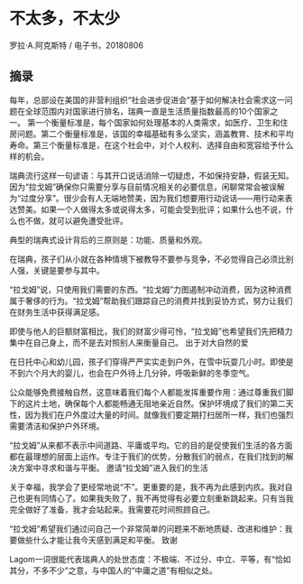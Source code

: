 # 不太多，不太少

罗拉·A.阿克斯特 / 电子书，20180806

## 摘录

每年，总部设在美国的非营利组织“社会进步促进会”基于如何解决社会需求这一问题在全球范围内对国家进行排名，瑞典一直是生活质量指数最高的10个国家之一。
第一个衡量标准是，每个国家如何处理基本的人类需求，如医疗、卫生和住房问题。第二个衡量标准是，该国的幸福基础有多么坚实，涵盖教育、技术和平均寿命。第三个衡量标准是，在这个社会中，对个人权利、选择自由和宽容给予什么样的机会。

瑞典流行这样一句谚语：与其开口说话消除一切疑虑，不如保持安静，假装无知。因为“拉戈姆”确保你只需要分享与目前情况相关的必要信息，闲聊常常会被误解为“过度分享”。很少会有人无端地赞美，因为我们想要用行动说话——用行动来表达赞美。如果一个人做得太多或说得太多，可能会受到批评；如果什么也不说，什么也不做，就可以避免遭受批评。

典型的瑞典式设计背后的三原则是：功能、质量和外观。

在瑞典，孩子们从小就在各种情境下被教导不要参与竞争，不必觉得自己必须比别人强，关键是要参与其中。

“拉戈姆”说，只使用我们需要的东西。“拉戈姆”力图遏制冲动消费，因为这种消费属于奢侈的行为。“拉戈姆”帮助我们跟踪自己的消费并找到妥协方式，努力让我们在财务生活中获得满足感。

即使与他人的巨额财富相比，我们的财富少得可怜，“拉戈姆”也希望我们先把精力集中在自己身上，而不是去对照别人来衡量自己。
出于对大自然的爱

在日托中心和幼儿园，孩子们穿得严严实实走到户外，在雪中玩耍几小时。即使是不到六个月大的婴儿，也会在户外待上几分钟，呼吸新鲜的冬季空气。

公众能够免费接触自然，这意味着我们每个人都能发挥重要作用：通过尊重我们脚下的这片土地，确保每个人都能畅通无阻地亲近自然。保护环境成了我们的第二天性，因为我们在户外度过大量的时间。就像我们要定期打扫居所一样，我们也强烈需要清洁和保护户外环境。

“拉戈姆”从来都不表示中间道路、平庸或平均。它的目的是促使我们生活的各方面都在最理想的层面上运作。专注于我们的优势，分散我们的弱点，在我们找到的解决方案中寻求和谐与平衡。
邀请“拉戈姆”进入我们的生活

关于幸福，我学会了更经常地说“不”。更重要的是，我不再为此感到内疚。我对自己也更有同情心了。如果我失败了，我不再觉得有必要立刻重新跳起来。只有当我完全做好了准备，我才会站起来。我需要花时间照顾自己。

“拉戈姆”希望我们通过问自己一个非常简单的问题来不断地质疑、改进和维护：我要做些什么才能让我今天感到满足和平衡。
致谢

Lagom一词很能代表瑞典人的处世态度：不极端、不过分、中立、平等，有“恰如其分，不多不少”之意，与中国人的“中庸之道”有相似之处。
